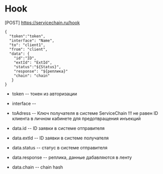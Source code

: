 # Hook

[POST] https://servicechain.ru/hook

```
{
  "token":"token",
  "interface": "Name",
  "to": "client1",
  "from": "client",
  "data": {
    "id":"ID", 
    "extId": "ExtId",
    "status":"${Status}", 
    "response": "${реплика}"
    "chain": "chain"
   }
}
```
- token --  токен из авторизации
- interface -- 
- toAdress -- Ключ получателя в системе ServiceChain !!! не равен ID клиента в личном кабинете для предотвращения инъекций

- data.id -- ID заявки в системе отправителя
- data.extId -- ID заявки в системе получателя
- data.status -- статус в системе отправителя
- data.response -- реплика, данные дабавляются в ленту
- data.chain -- chain hash
